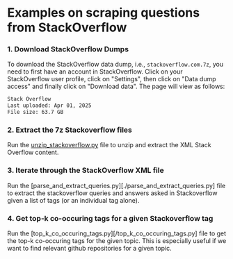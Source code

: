 # Examples on scraping questions from StackOverflow

### 1. Download StackOverflow Dumps

To download the StackOverflow data dump, i.e., `stackoverflow.com.7z`, you need to first have an account in StackOverflow. Click on your StackOverflow user profile, click on "Settings", then click on "Data dump access" and finally click on "Download data".
The page will view as follows:

```bash
Stack Overflow
Last uploaded: Apr 01, 2025
File size: 63.7 GB
```

### 2. Extract the 7z Stackoverflow files

Run the [unzip_stackoverflow.py](./unzip_stackoverflow.py) file to unzip and extract the XML Stack Overflow content.

### 3. Iterate through the StackOverflow XML file

Run the [parse_and_extract_queries.py][./parse_and_extract_queries.py] file to extract the stackoverflow queries and answers asked in Stackoverflow given a list of tags (or an individual tag alone).

### 4. Get top-k co-occuring tags for a given Stackoverflow tag

Run the [top_k_co_occuring_tags.py][/top_k_co_occuring_tags.py] file to get the top-k co-occuring tags for the given topic. This is especially useful if we want to find relevant github repositories for a given topic.